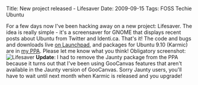 Title: New project released - Lifesaver
Date: 2009-09-15
Tags: FOSS Techie Ubuntu

For a few days now I've been hacking away on a new project: Lifesaver.
The idea is really simple - it's a screensaver for GNOME that displays recent posts about Ubuntu from Twitter and Identi.ca. That's it!
The code and bugs and downloads live [on Launchpad](https://launchpad.net/lifesaver), and packages for Ubuntu 9.10 (Karmic) are in [my PPA](https://launchpad.net/~cmsj/+archive/lifesaver).
Please let me know what you think!
Obligatory screenshot:
![Lifesaver](/wp-content/uploads/2009/09/2009-09-14-lifesaver.png)
**Update**: I had to remove the Jaunty package from the PPA because it turns out that I've been using GooCanvas features that aren't available in the Jaunty version of GooCanvas. Sorry Jaunty users, you'll have to wait until next month when Karmic is released and you upgrade!
